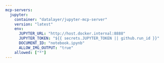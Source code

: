 ```yaml
---
mcp-servers:
  jupyter:
    container: "datalayer/jupyter-mcp-server"
    version: "latest"
    env:
      JUPYTER_URL: "http://host.docker.internal:8888"
      JUPYTER_TOKEN: "${{ secrets.JUPYTER_TOKEN || github.run_id }}"
      DOCUMENT_ID: "notebook.ipynb"
      ALLOW_IMG_OUTPUT: "true"
    allowed: ["*"]
---
```


<!--

# Jupyter Notebook MCP Server
# Manipulate Jupyter notebooks and execute code cells

Provides integration with Jupyter servers to run code cells, manage notebooks,
and visualize data using the Jupyter MCP Server.

Documentation: https://pypi.org/project/jupyter-mcp-server/

Available tools:
  - execute_cell: Execute code in a notebook cell
  - get_cell_output: Retrieve output from executed cells
  - create_notebook: Create new Jupyter notebooks
  - list_notebooks: List available notebooks
  - get_notebook_content: Read notebook contents

Configuration:
  The server connects to a Jupyter server instance using the provided URL and token.
  Set DOCUMENT_ID to specify the default notebook to work with.
  Enable ALLOW_IMG_OUTPUT to support image outputs from cells.

Setup:
  1. Start a Jupyter server locally or remotely
  2. Generate a Jupyter token for authentication
  3. Add the following secrets to your GitHub repository:
     - JUPYTER_TOKEN: Your Jupyter server authentication token

  4. Include in Your Workflow:
     imports:
       - shared/mcp/jupyter.md

Connection:
  The server connects to Jupyter via the JUPYTER_URL (default: http://host.docker.internal:8888)
  which allows Docker containers to access services running on the host machine.

Security:
  - Store the JUPYTER_TOKEN as a GitHub secret
  - Ensure your Jupyter server is properly secured
  - Consider network restrictions if running in production

Example Usage:
  Create a Jupyter notebook that analyzes repository data and generates visualizations.
  Execute Python code cells to process data and create charts.

Usage:
  imports:
    - shared/mcp/jupyter.md

-->
